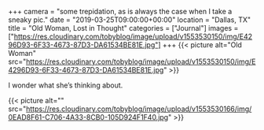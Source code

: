 +++
camera = "some trepidation, as is always the case when I take a sneaky pic."
date = "2019-03-25T09:00:00+00:00"
location = "Dallas, TX"
title = "Old Woman, Lost in Thought"
categories = ["Journal"]
images = ["https://res.cloudinary.com/tobyblog/image/upload/v1553530150/img/E4296D93-6F33-4673-87D3-DA61534BE81E.jpg"]
+++
{{< picture alt="Old Woman" src="https://res.cloudinary.com/tobyblog/image/upload/v1553530150/img/E4296D93-6F33-4673-87D3-DA61534BE81E.jpg" >}}
<!--more-->
I wonder what she’s thinking about.

{{< picture alt="" src="https://res.cloudinary.com/tobyblog/image/upload/v1553530166/img/0EAD8F61-C706-4A33-8CB0-105D924F1F40.jpg" >}}
